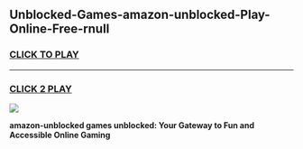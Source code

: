 
## Unblocked-Games-amazon-unblocked-Play-Online-Free-rnull
<h3>
<a href="https://premium76.site?title=amazon-unblocked&ref=26A">CLICK TO PLAY</a></h3>
<hr>

<h3>
<a href="https://premium76.site?title=amazon-unblocked&ref=26A">CLICK 2 PLAY</a>
  
</h3>

<a href="https://premium76.site?title=amazon-unblocked&ref=26A"><img src="https://clearcache.store/games.png"></a>


**amazon-unblocked games unblocked: Your Gateway to Fun and Accessible Online Gaming**
